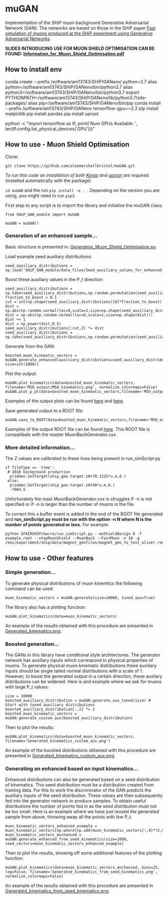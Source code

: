 # muGAN

Implementation of the SHiP muon background Generative Adversarial Network (GAN). The networks are based on those in the SHiP paper [Fast simulation of muons produced at the SHiP
experiment using Generative Adversarial Networks](https://arxiv.org/abs/1909.04451).


**SLIDES INTRODUCING USE FOR MUON SHIELD OPTIMISATION CAN BE FOUND: [Information_for_Muon_Shield_Optimisation.pdf](Information_for_Muon_Shield_Optimisation.pdf)**

## How to install env

conda create --prefix /software/am13743/SHiP/GANenv/ python=3.7
alias python=/software/am13743/SHiP/GANenv/bin/python3.7
alias python3=/software/am13743/SHiP/GANenv/bin/python3.7
export PYTHONPATH=/software/am13743/SHiP/GANenv/lib/python3.7/site-packages/
alias pip=/software/am13743/SHiP/GANenv/bin/pip
conda install --prefix /software/am13743/SHiP/GANenv tensorflow-gpu==2.2
pip install matplotlib
pip install pandas
pip install uproot

python -c "import tensorflow as tf; print('Num GPUs Available: ', len(tf.config.list_physical_devices('GPU')))"


## How to use - Muon Shield Optimisation

Clone:
```
git clone https://github.com/alexmarshallbristol/muGAN.git
```

*To run this code an installation of both [Keras](https://keras.io/) and [uproot](https://github.com/scikit-hep/uproot) are required.* (installed automatically with the package)

`cd muGAN` and the run `pip install -e . `. Depending on the version you are using, you might need to run `pip3`. 

First step to any script is to import the library and initialise the muGAN class:
```
from SHiP_GAN_module import muGAN

muGAN = muGAN()
```


### Generation of an enhanced sample...

Basic structure is presented in: [Generation_Muon_Shield_Optimisation.py](Generation_Muon_Shield_Optimisation.py).

Load example seed auxiliary distributions:
```
seed_auxiliary_distributions = np.load('SHiP_GAN_module/data_files/Seed_auxiliary_values_for_enhanced_generation.npy')
```

Boost these auxiliary values in the P_t direction:
```
seed_auxiliary_distributions = np.take(seed_auxiliary_distributions,np.random.permutation(seed_auxiliary_distributions.shape[0]),axis=0,out=seed_auxiliary_distributions)
fraction_to_boost = 0.1
cut = int(np.shape(seed_auxiliary_distributions)[0]*fraction_to_boost) 
dist = np.abs(np.random.normal(loc=0,scale=1,size=np.shape(seed_auxiliary_distributions[:cut,2])))
dist = np.abs(np.random.normal(loc=0,scale=1,size=np.shape(dist)))
dist += 1
dist = np.power(dist,0.5)
seed_auxiliary_distributions[:cut,2] *= dist
seed_auxiliary_distributions = np.take(seed_auxiliary_distributions,np.random.permutation(seed_auxiliary_distributions.shape[0]),axis=0,out=seed_auxiliary_distributions)

```

Generate from the GAN:
```
boosted_muon_kinematic_vectors = muGAN.generate_enhanced(auxiliary_distributions=seed_auxiliary_distributions, size=int(1000))
```

Plot the output:
```
muGAN.plot_kinematics(data=boosted_muon_kinematic_vectors, filename='MSO_output/MSO_kinematics.png', normalize_colormaps=False)
muGAN.plot_p_pt(data=boosted_muon_kinematic_vectors,filename='MSO_output/MSO_P_PT.png')
```
Examples of the output plots can be found [here](MSO_output/MSO_kinematics.png) and [here](MSO_output/MSO_P_PT.png).

Save generated output to a ROOT file:
```
muGAN.save_to_ROOT(data=boosted_muon_kinematic_vectors,filename='MSO_output/MSO_muons.root')
```
Examples of the output ROOT file can be found [here](MSO_output/MSO_muons.root). This ROOT file is compatibale with the master MuonBackGenerator.cxx.


### More detailed information...


The Z values are calibrated to these lines being present in run_simScript.py
```
if fileType == 'tree':
 # 2018 background production 
  primGen.SetTarget(ship_geo.target.z0+70.1225*u.m,0.)
 else:
  primGen.SetTarget(ship_geo.target.z0+50*u.m,0.)
  -7084.5
```


Unfortunately the mast MuonBackGenerator.cxx is struggles if -n is not specified or if -n is larger than the number of muons in the file. 

To correct this a buffer event is added to the end of the ROOT file generated and **run_simScript.py must be run with the option -n N where N is the number of points generated or less.** For example:
```
python $FAIRSHIP/macro/run_simScript.py --muShieldDesign 8 -f example.root --stepMuonShield --MuonBack --FastMuon -n 10 -g /eos/experiment/ship/data/magnet_geofiles/magnet_geo_to_test_oliver.root
```







## How to use - Other features

### Simple generation...

To generate physical distributions of muon kinemtics the following command can be used:
```
muon_kinematic_vectors = muGAN.generate(size=10000, tuned_aux=True)
```

The library also has a plotting function:
```
muGAN.plot_kinematics(data=muon_kinematic_vectors)
```

An example of the results obtained with this procedure are presented in [Generated_kinematics.png](Example_plots/Generated_kinematics.png).


### Boosted generation...

The GANs in this library have conditional style architectures. The generator network has auxiliary inputs which correspond to physical properties of muons. To generate physical muon kinematic distributions these auxiliary inputs should be single tailed normal distributions with a scale of 1. However, to boost the generated output in a certain direction, these auxilary distributions can be widened. Here is and example where we ask for muons with large P_t values:
```
size = 10000
boosted_auxiliary_distribution = muGAN.generate_aux_tuned(size) # Start with tuned auxiliary distributions
boosted_auxiliary_distribution[:,2] *= 2
boosted_muon_kinematic_vectors = muGAN.generate_custom_aux(boosted_auxiliary_distribution)
```
Then to plot the results:
```
muGAN.plot_kinematics(data=boosted_muon_kinematic_vectors, filename='Generated_kinematics_custom_aux.png')
```

An example of the boosted distributions obtained with this procedure are presented in [Generated_kinematics_custom_aux.png](Example_plots/Generated_kinematics_custom_aux.png).



### Generating an enhanced based on input kinematics...

Enhanced distributions can also be generated based on a seed distribution of kinematics. This seed distribution must be a distribution created from training data. For this to work the discriminator of the GAN predicts the auxiliary inputs of the seed distribution. These values are then subsequently fed into the generator network to produce samples. To obtain useful distributions the number of points fed in as the seed distribution must not be too small. Here is an example where we have just reused the generated sample from above, throwing away all the points with low P_t.
```
muon_kinematic_vectors_enhanced_example = muon_kinematic_vectors[np.where(np.add(muon_kinematic_vectors[:,4]**2,muon_kinematic_vectors[:,5]**2)>1.5)]
muon_kinematic_vectors_enchanced = muGAN.generate_enhanced_from_seed_kinematics(size=1000, seed_vectors=muon_kinematic_vectors_enhanced_example)
```
Then to plot the results, showing off some additional features of the plotting function:
```
muGAN.plot_kinematics(data=muon_kinematic_vectors_enchanced, bins=25, log=False, filename='Generated_kinematics_from_seed_kinematics.png', normalize_colormaps=False)
```

An example of the results obtained with this procedure are presented in [Generated_kinematics_from_seed_kinematics.png](Example_plots/Generated_kinematics_from_seed_kinematics.png).


